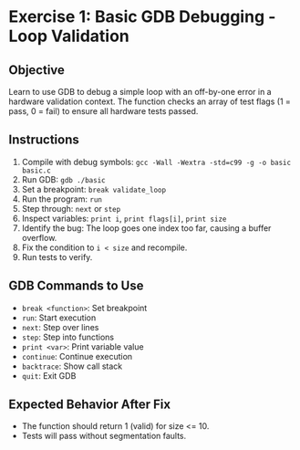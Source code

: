 # Exercise 1: Basic GDB Debugging - Loop Validation

## Objective
Learn to use GDB to debug a simple loop with an off-by-one error in a hardware validation context. The function checks an array of test flags (1 = pass, 0 = fail) to ensure all hardware tests passed.

## Instructions
1. Compile with debug symbols: `gcc -Wall -Wextra -std=c99 -g -o basic basic.c`
2. Run GDB: `gdb ./basic`
3. Set a breakpoint: `break validate_loop`
4. Run the program: `run`
5. Step through: `next` or `step`
6. Inspect variables: `print i`, `print flags[i]`, `print size`
7. Identify the bug: The loop goes one index too far, causing a buffer overflow.
8. Fix the condition to `i < size` and recompile.
9. Run tests to verify.

## GDB Commands to Use
- `break <function>`: Set breakpoint
- `run`: Start execution
- `next`: Step over lines
- `step`: Step into functions
- `print <var>`: Print variable value
- `continue`: Continue execution
- `backtrace`: Show call stack
- `quit`: Exit GDB

## Expected Behavior After Fix
- The function should return 1 (valid) for size <= 10.
- Tests will pass without segmentation faults.


